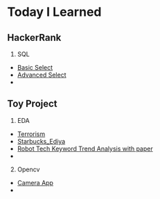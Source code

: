 # Today I Learned

## HackerRank
1. SQL
  * [Basic Select](https://github.com/Skymind24/TIL/blob/62ee40d91c77e93e75d4d2f4c73fac840d8dd411/HackerRank/SQL/1_Basic_Select.md)
  * [Advanced Select](https://github.com/Skymind24/TIL/blob/48240e31c89534375ca065249a391581bd87b56d/HackerRank/SQL/2_Advanced_Select.md)
  * []()

## Toy Project
1. EDA
  * [Terrorism](https://github.com/Skymind24/TIL/blob/01b42b6f113283439c5e3f2e3b51ab757b15c57d/Toy%20Project/EDA/EDA_1_terrorism.ipynb)
  * [Starbucks_Ediya](https://github.com/Skymind24/TIL/blob/01b42b6f113283439c5e3f2e3b51ab757b15c57d/Toy%20Project/EDA/EDA_SQL_1_starbucks_ediya.ipynb)
  * [Robot Tech Keyword Trend Analysis with paper](https://github.com/Skymind24/TIL/blob/f0a4917b1979a0ca5b1be0d9c262efe1ac2cb703/Toy%20Project/EDA/EDA_SQL_2_robot_keyword_trend_analysis.md)
  * 

2. Opencv
  * [Camera App](https://github.com/Skymind24/TIL/blob/01b42b6f113283439c5e3f2e3b51ab757b15c57d/Toy%20Project/Opencv/Opencv_1_create_camera_app.py)
  * []()
